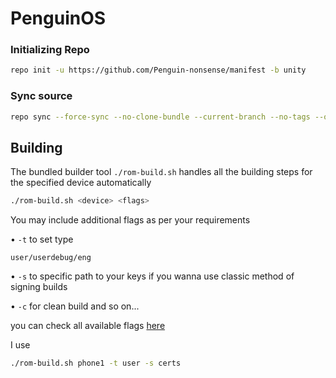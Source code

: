 # PenguinOS #

### Initializing Repo ###

```bash
repo init -u https://github.com/Penguin-nonsense/manifest -b unity
```

### Sync source ###

```bash
repo sync --force-sync --no-clone-bundle --current-branch --no-tags --optimized-fetch --prune -j$(nproc --all)
```

## Building ##

The bundled builder tool `./rom-build.sh` handles all the building steps for the specified device automatically

```bash
./rom-build.sh <device> <flags>
```
You may include additional flags as per your requirements

• ```-t``` to set type 

```user/userdebug/eng```

• ```-s``` to specific path to your keys if you wanna use classic method of signing builds

• ```-c``` for clean build and so on...

you can check all available flags [here](https://github.com/AOSPA/android_vendor_aospa/blob/vauxite/build.sh)

 I use
 
```bash
./rom-build.sh phone1 -t user -s certs
```
